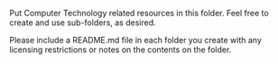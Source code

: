 Put Computer Technology related resources in this folder. Feel free to create and use sub-folders, as desired.

Please include a README.md file in each folder you create with any licensing restrictions or notes on the contents on the folder.
